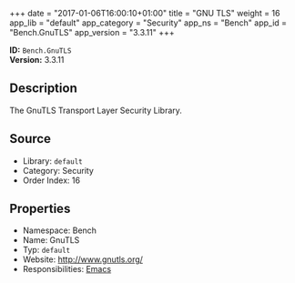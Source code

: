 ﻿+++
date = "2017-01-06T16:00:10+01:00"
title = "GNU TLS"
weight = 16
app_lib = "default"
app_category = "Security"
app_ns = "Bench"
app_id = "Bench.GnuTLS"
app_version = "3.3.11"
+++

**ID:** `Bench.GnuTLS`  
**Version:** 3.3.11  
<!--more-->

## Description
The GnuTLS Transport Layer Security Library.

## Source

* Library: `default`
* Category: Security
* Order Index: 16

## Properties

* Namespace: Bench
* Name: GnuTLS
* Typ: `default`
* Website: <http://www.gnutls.org/>
* Responsibilities: [Emacs](/app/Bench.Emacs)

